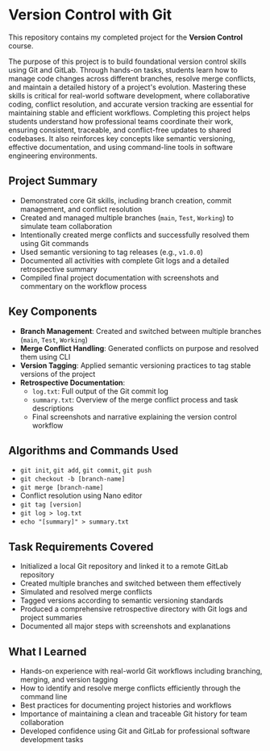 # Version Control with Git

This repository contains my completed project for the **Version Control** course.

The purpose of this project is to build foundational version control skills using Git and GitLab. Through hands-on tasks, students learn how to manage code changes across different branches, resolve merge conflicts, and maintain a detailed history of a project's evolution. Mastering these skills is critical for real-world software development, where collaborative coding, conflict resolution, and accurate version tracking are essential for maintaining stable and efficient workflows. Completing this project helps students understand how professional teams coordinate their work, ensuring consistent, traceable, and conflict-free updates to shared codebases. It also reinforces key concepts like semantic versioning, effective documentation, and using command-line tools in software engineering environments.

## Project Summary

- Demonstrated core Git skills, including branch creation, commit management, and conflict resolution
- Created and managed multiple branches (`main`, `Test`, `Working`) to simulate team collaboration
- Intentionally created merge conflicts and successfully resolved them using Git commands
- Used semantic versioning to tag releases (e.g., `v1.0.0`)
- Documented all activities with complete Git logs and a detailed retrospective summary
- Compiled final project documentation with screenshots and commentary on the workflow process

## Key Components

- **Branch Management**: Created and switched between multiple branches (`main`, `Test`, `Working`)
- **Merge Conflict Handling**: Generated conflicts on purpose and resolved them using CLI
- **Version Tagging**: Applied semantic versioning practices to tag stable versions of the project
- **Retrospective Documentation**:
  - `log.txt`: Full output of the Git commit log
  - `summary.txt`: Overview of the merge conflict process and task descriptions
  - Final screenshots and narrative explaining the version control workflow

## Algorithms and Commands Used

- `git init`, `git add`, `git commit`, `git push`
- `git checkout -b [branch-name]`
- `git merge [branch-name]`
- Conflict resolution using Nano editor
- `git tag [version]`
- `git log > log.txt`
- `echo "[summary]" > summary.txt`

## Task Requirements Covered

- Initialized a local Git repository and linked it to a remote GitLab repository
- Created multiple branches and switched between them effectively
- Simulated and resolved merge conflicts
- Tagged versions according to semantic versioning standards
- Produced a comprehensive retrospective directory with Git logs and project summaries
- Documented all major steps with screenshots and explanations

## What I Learned

- Hands-on experience with real-world Git workflows including branching, merging, and version tagging
- How to identify and resolve merge conflicts efficiently through the command line
- Best practices for documenting project histories and workflows
- Importance of maintaining a clean and traceable Git history for team collaboration
- Developed confidence using Git and GitLab for professional software development tasks
